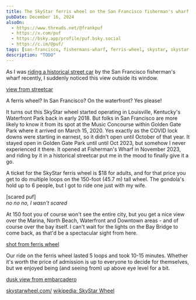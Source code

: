 ```yaml
---
title: The SkyStar ferris wheel on the San Francisco fisherman's wharf
pubDate: December 16, 2024
alsoOn:
  - https://www.threads.net/@frankpuf
  - https://x.com/puf
  - https://bsky.app/profile/puf.bsky.social
  - https://c.im/@puf/
tags: [san-francisco, fishermans-wharf, ferris-wheel, skystar, skystar-wheel]
description: "TODO"
---
```


As I was [riding a historical street car]() by the San Francisco fisherman's wharf recently, I suddenly noticed this view outside its window.

[view from streetcar]()

A ferris wheel? In San Francisco? On the waterfront? Yes please!

It turns out this SkyStar wheel started operating in Louisville, Kentucky's Waterfront Park back in early 2018. But folks in San Francisco are more likely to know it from its spot at the Music Concourse within Golden Gate Park where it arrived on March 15, 2020. Yes exactly as the COVID lock downs were starting in earnest, so it didn't open until October of that year. It stayed open in Golden Gate Park until until Oct 2023, but somehow I never experienced it there. It opened at Fisherman's Wharf in November 2023, and riding by it in a historical streetcar put me in the mood to finally give it a go.

A ticket for the SkyStar ferris wheel is $18 for adults, and for that price you get to do multiple loops on the 150-foot (45.7 m) tall wheel. The gondola's hold up to 6 people, but I got to ride one just with my wife.

[scared puf]\
*no no no, I wasn't scared*

At 150 foot you of course won't see the entire city, but you get a nice view over the Marina, North Beach, Waterfront and Downtown areas - and of course over the bay itself. I can't wait for the lights on the Bay Bridge to come back, as that'd be a spectacular sight from here.

[shot from ferris wheel]()

Our ride on the ferris wheel lasted 5 loops and took 10-15 minutes. Whether it's worth the price of admission is up to everyone to decide for themselves, but we enjoyed being (and seeing from) up above eye level for a bit.

[dusk view from embarcadero]()

[skystarwheel.com/](https://www.skystarwheel.com/)
[wikipedia: SkyStar Wheel](https://en.wikipedia.org/wiki/SkyStar_Wheel)